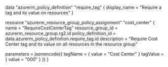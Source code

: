 data "azurerm_policy_definition" "require_tag" {
  display_name = "Require a tag and its value on resources"
}

resource "azurerm_resource_group_policy_assignment" "cost_center" {
  name                 = "RequireCostCenterTag"
  resource_group_id    = azurerm_resource_group.rg2.id
  policy_definition_id = data.azurerm_policy_definition.require_tag.id
  description          = "Require Cost Center tag and its value on all resources in the resource group"

  parameters = jsonencode({
    tagName  = { value = "Cost Center" }
    tagValue = { value = "000" }
  })
}